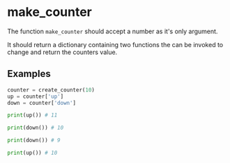 # make_counter

The function `make_counter` should accept a number as it's only argument.

It should return a dictionary containing two functions the can be invoked to change and return the counters value.

## Examples

```py
counter = create_counter(10)
up = counter['up']
down = counter['down']

print(up()) # 11

print(down()) # 10

print(down()) # 9

print(up()) # 10
```
